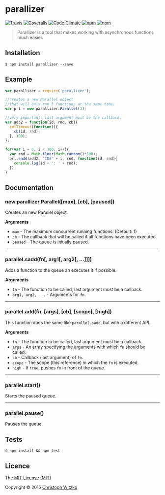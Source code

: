 # parallizer
[![Travis](https://img.shields.io/travis/christophwitzko/parallizer.svg?style=flat)](https://travis-ci.org/christophwitzko/parallizer) [![Coveralls](https://img.shields.io/coveralls/christophwitzko/parallizer.svg?style=flat)](https://coveralls.io/r/christophwitzko/parallizer?branch=master) [![Code Climate](https://img.shields.io/codeclimate/github/christophwitzko/parallizer.svg?style=flat)](https://codeclimate.com/github/christophwitzko/parallizer) [![npm](https://img.shields.io/npm/v/parallizer.svg?style=flat)](https://www.npmjs.com/package/parallizer) [![npm](https://img.shields.io/npm/dm/parallizer.svg?style=flat)](https://www.npmjs.com/package/parallizer)

> Parallizer is a tool that makes working with asynchronous functions much easier.

## Installation

    $ npm install parallizer --save

## Example

```js
var parallizer = require('parallizer');

//creates a new Parallel object
//that will only run 3 functions at the same time.
var prl = new parallizer.Parallel(3);

//very important: last argument must be the callback.
var add2 = function(id, rnd, cb){
  setTimeout(function(){
    cb(id, rnd);
  }, 100);
};

for(var i = 0; i < 100; i++){
  var rnd = Math.floor(Math.random()*500);
  prl.sadd(add2, 'ID#' + i, rnd, function(id, rnd){
    console.log(id + ': ' + rnd);
  });
}

```

## Documentation

### new parallizer.Parallel([max], [cb], [paused])

Creates an new Parallel object.

**Arguments**

* `max` - The maximum concurrent running functions. (Default: 1)
* `cb` - The callback that will be called if all functions have been executed.
* `paused` - The queue is initially paused.

---------------------

### parallel.sadd(fn[, arg1[, arg2[, ...]]])

Adds a function to the queue an executes it if possible.

**Arguments**

* `fn` - The function to be called, last argument must be a callback.
* `arg1, arg2, ...` - Arguments for `fn`.

---------------------

### parallel.add(fn, [args], [cb], [scope], [high])

This function does the same like `parallel.sadd`, but with a different API.

**Arguments**

* `fn` - The function to be called, last argument must be a callback.
* `args` - An array specifying the arguments with which `fn` should be called.
* `cb` - Callback (last argument) of `fn`.
* `scope` - The scope (this reference) in which the `fn` is executed.
* `high` - If `true`, pushes `fn` in front of the queue.

---------------------

### parallel.start()

Starts the paused queue.

---------------------

### parallel.pause()

Pauses the queue.

## Tests

    $ npm install && npm test

## Licence

The [MIT License (MIT)](http://opensource.org/licenses/MIT)

Copyright © 2015 [Christoph Witzko](https://twitter.com/christophwitzko)
